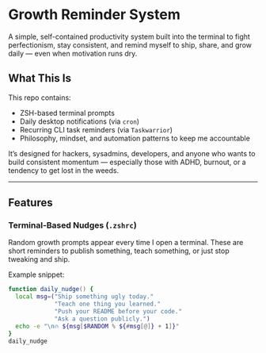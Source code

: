 # Growth Reminder System

A simple, self-contained productivity system built into the terminal to fight perfectionism, stay consistent, and remind myself to ship, share, and grow daily — even when motivation runs dry.

## What This Is

This repo contains:
- ZSH-based terminal prompts
- Daily desktop notifications (via `cron`)
- Recurring CLI task reminders (via `Taskwarrior`)
- Philosophy, mindset, and automation patterns to keep me accountable

It’s designed for hackers, sysadmins, developers, and anyone who wants to build consistent momentum — especially those with ADHD, burnout, or a tendency to get lost in the weeds.

---

## Features

### Terminal-Based Nudges (`.zshrc`)

Random growth prompts appear every time I open a terminal. These are short reminders to publish something, teach something, or just stop tweaking and ship.

Example snippet:
```zsh
function daily_nudge() {
  local msg=("Ship something ugly today."
             "Teach one thing you learned."
             "Push your README before your code."
             "Ask a question publicly.")
  echo -e "\n🔥 ${msg[$RANDOM % ${#msg[@]} + 1]}"
}
daily_nudge
